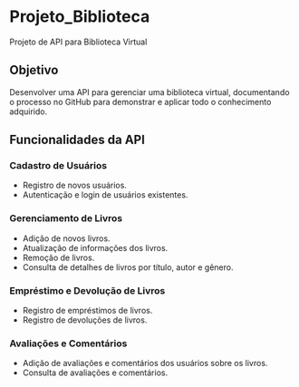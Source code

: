 # Projeto_Biblioteca

Projeto de API para Biblioteca Virtual

## Objetivo
Desenvolver uma API para gerenciar uma biblioteca virtual, documentando o processo no GitHub para demonstrar e aplicar todo o conhecimento adquirido.

## Funcionalidades da API

### Cadastro de Usuários
- Registro de novos usuários.
- Autenticação e login de usuários existentes.

### Gerenciamento de Livros
- Adição de novos livros.
- Atualização de informações dos livros.
- Remoção de livros.
- Consulta de detalhes de livros por título, autor e gênero.

### Empréstimo e Devolução de Livros
- Registro de empréstimos de livros.
- Registro de devoluções de livros.

### Avaliações e Comentários
- Adição de avaliações e comentários dos usuários sobre os livros.
- Consulta de avaliações e comentários.
